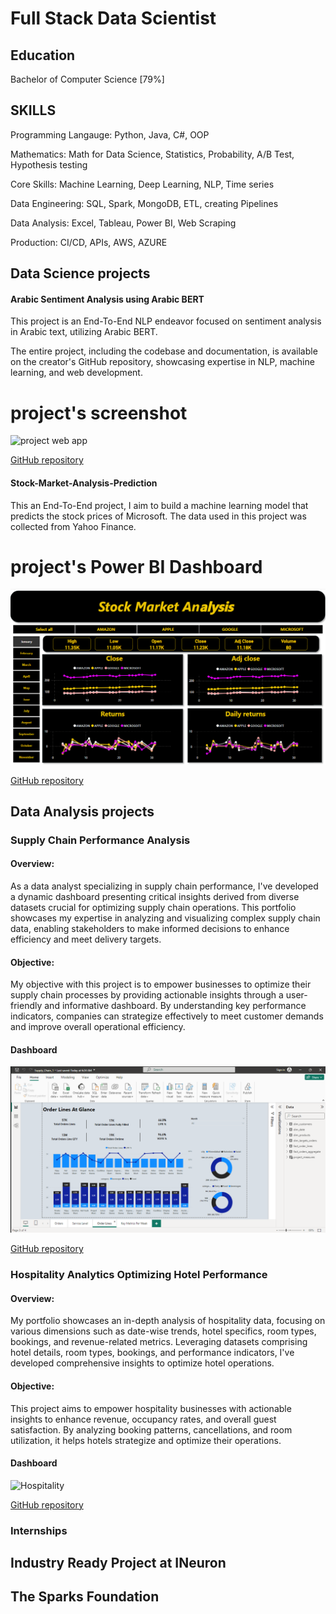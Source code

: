 # Full Stack Data Scientist


## Education

Bachelor of Computer Science  [79%]

## SKILLS

Programming Langauge: Python, Java,  C#,  OOP

Mathematics: Math for Data Science, Statistics, Probability, A/B Test, Hypothesis testing 

Core Skills: Machine Learning, Deep Learning, NLP, Time series

Data Engineering: SQL, Spark, MongoDB, ETL, creating  Pipelines 

Data Analysis: Excel, Tableau, Power BI, Web Scraping

Production: CI/CD, APIs, AWS, AZURE 
  
## Data Science projects 

#### Arabic Sentiment Analysis using Arabic BERT

This project is an End-To-End NLP endeavor focused on sentiment analysis in
Arabic text, utilizing Arabic BERT.

The entire project, including the codebase and documentation, is available on the
creator's GitHub repository, showcasing expertise in NLP, machine learning,
and web development.

# project's screenshot
![project web app](https://github.com/AhmedRabie01/Arabic-Sentiment-Analysis-using-Arabic-BERT/blob/main/photo/2023-07-20%20(3).png)

[GitHub repository](https://github.com/AhmedRabie01/Arabic-Sentiment-Analysis-using-Arabic-BERT)


#### Stock-Market-Analysis-Prediction

This an End-To-End project, I aim to build a machine learning model that
predicts the stock prices of Microsoft. The data used in this project was
collected from Yahoo Finance.

# project's Power BI Dashboard 
![project web app](https://github.com/AhmedRabie01/Stock-Market-Analysis-Prediction-/blob/12ef23efef7fc403bb186f8dcfaa8db08efa95e8/photo/2023-10-17%20(2).png)

[GitHub repository](https://github.com/AhmedRabie01/Stock-Market-Analysis-Prediction-)


## Data Analysis projects 

### Supply Chain Performance Analysis

#### Overview:
As a data analyst specializing in supply chain performance, I've developed a dynamic dashboard presenting critical insights derived from diverse datasets crucial for optimizing supply chain operations. This portfolio showcases my expertise in analyzing and visualizing complex supply chain data, enabling stakeholders to make informed decisions to enhance efficiency and meet delivery targets.

#### Objective:
My objective with this project is to empower businesses to optimize their supply chain processes by providing actionable insights through a user-friendly and informative dashboard. By understanding key performance indicators, companies can strategize effectively to meet customer demands and improve overall operational efficiency.

#### Dashboard
![Order Lines](https://github.com/AhmedRabie01/Supply-Chain-Performance-Analysis/blob/main/Photo/2023-11-26%20(2).png?raw=true)

[GitHub repository](https://github.com/AhmedRabie01/Supply-Chain-Performance-Analysis/tree/main)


### Hospitality Analytics Optimizing Hotel Performance


#### Overview:

My portfolio showcases an in-depth analysis of hospitality data, focusing on various dimensions such as date-wise trends, hotel specifics, room types, bookings, and revenue-related metrics. Leveraging datasets comprising hotel details, room types, bookings, and performance indicators, I've developed comprehensive insights to optimize hotel operations.



#### Objective:

This project aims to empower hospitality businesses with actionable insights to enhance revenue, occupancy rates, and overall guest satisfaction. By analyzing booking patterns, cancellations, and room utilization, it helps hotels strategize and optimize their operations.


#### Dashboard
![Hospitality](https://github.com/AhmedRabie01/Title-Hospitality-Analytics-Optimizing-Hotel-Performance/blob/main/photo/2023-11-26%20(4).png)

[GitHub repository](https://github.com/AhmedRabie01/Title-Hospitality-Analytics-Optimizing-Hotel-Performance)




### Internships

## Industry Ready Project at INeuron
## The Sparks Foundation







